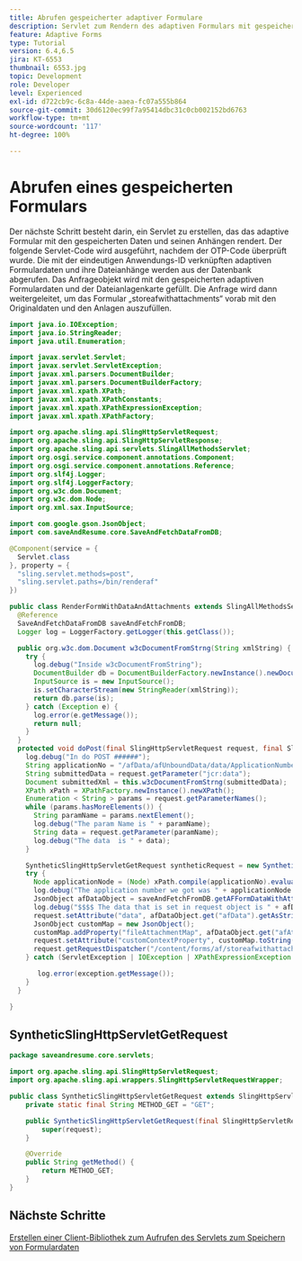 ```yaml
---
title: Abrufen gespeicherter adaptiver Formulare
description: Servlet zum Rendern des adaptiven Formulars mit gespeicherten Daten
feature: Adaptive Forms
type: Tutorial
version: 6.4,6.5
jira: KT-6553
thumbnail: 6553.jpg
topic: Development
role: Developer
level: Experienced
exl-id: d722cb9c-6c8a-44de-aaea-fc07a555b864
source-git-commit: 30d6120ec99f7a95414dbc31c0cb002152bd6763
workflow-type: tm+mt
source-wordcount: '117'
ht-degree: 100%

---
```


# Abrufen eines gespeicherten Formulars

Der nächste Schritt besteht darin, ein Servlet zu erstellen, das das adaptive Formular mit den gespeicherten Daten und seinen Anhängen rendert.
Der folgende Servlet-Code wird ausgeführt, nachdem der OTP-Code überprüft wurde. Die mit der eindeutigen Anwendungs-ID verknüpften adaptiven Formulardaten und ihre Dateianhänge werden aus der Datenbank abgerufen. Das Anfrageobjekt wird mit den gespeicherten adaptiven Formulardaten und der Dateianlagenkarte gefüllt. Die Anfrage wird dann weitergeleitet, um das Formular „storeafwithattachments“ vorab mit den Originaldaten und den Anlagen auszufüllen.

```java
import java.io.IOException;
import java.io.StringReader;
import java.util.Enumeration;

import javax.servlet.Servlet;
import javax.servlet.ServletException;
import javax.xml.parsers.DocumentBuilder;
import javax.xml.parsers.DocumentBuilderFactory;
import javax.xml.xpath.XPath;
import javax.xml.xpath.XPathConstants;
import javax.xml.xpath.XPathExpressionException;
import javax.xml.xpath.XPathFactory;

import org.apache.sling.api.SlingHttpServletRequest;
import org.apache.sling.api.SlingHttpServletResponse;
import org.apache.sling.api.servlets.SlingAllMethodsServlet;
import org.osgi.service.component.annotations.Component;
import org.osgi.service.component.annotations.Reference;
import org.slf4j.Logger;
import org.slf4j.LoggerFactory;
import org.w3c.dom.Document;
import org.w3c.dom.Node;
import org.xml.sax.InputSource;

import com.google.gson.JsonObject;
import com.saveAndResume.core.SaveAndFetchDataFromDB;

@Component(service = {
  Servlet.class
}, property = {
  "sling.servlet.methods=post",
  "sling.servlet.paths=/bin/renderaf"
})

public class RenderFormWithDataAndAttachments extends SlingAllMethodsServlet {
  @Reference
  SaveAndFetchDataFromDB saveAndFetchFromDB;
  Logger log = LoggerFactory.getLogger(this.getClass());

  public org.w3c.dom.Document w3cDocumentFromStrng(String xmlString) {
    try {
      log.debug("Inside w3cDocumentFromString");
      DocumentBuilder db = DocumentBuilderFactory.newInstance().newDocumentBuilder();
      InputSource is = new InputSource();
      is.setCharacterStream(new StringReader(xmlString));
      return db.parse(is);
    } catch (Exception e) {
      log.error(e.getMessage());
      return null;
    }
  }
  protected void doPost(final SlingHttpServletRequest request, final SlingHttpServletResponse response) throws ServletException {
    log.debug("In do POST ######");
    String applicationNo = "/afData/afUnboundData/data/ApplicationNumber";
    String submittedData = request.getParameter("jcr:data");
    Document submittedXml = this.w3cDocumentFromStrng(submittedData);
    XPath xPath = XPathFactory.newInstance().newXPath();
    Enumeration < String > params = request.getParameterNames();
    while (params.hasMoreElements()) {
      String paramName = params.nextElement();
      log.debug("The param Name is " + paramName);
      String data = request.getParameter(paramName);
      log.debug("The data  is " + data);
    }

    SyntheticSlingHttpServletGetRequest syntheticRequest = new SyntheticSlingHttpServletGetRequest(request);
    try {
      Node applicationNode = (Node) xPath.compile(applicationNo).evaluate(submittedXml, XPathConstants.NODE);
      log.debug("The application number we got was " + applicationNode.getTextContent());
      JsonObject afDataObject = saveAndFetchFromDB.getAFFormDataWithAttachments(applicationNode.getTextContent());
      log.debug("$$$$ The data that is set in request object is " + afDataObject.get("afData").getAsString());
      request.setAttribute("data", afDataObject.get("afData").getAsString());
      JsonObject customMap = new JsonObject();
      customMap.addProperty("fileAttachmentMap", afDataObject.get("afAttachments").getAsString());
      request.setAttribute("customContextProperty", customMap.toString());
      request.getRequestDispatcher("/content/forms/af/storeafwithattachments.html").forward(syntheticRequest, response);
    } catch (ServletException | IOException | XPathExpressionException exception) {

       log.error(exception.getMessage());
    }
  }

}
```

## SyntheticSlingHttpServletGetRequest

```java
package saveandresume.core.servlets;

import org.apache.sling.api.SlingHttpServletRequest;
import org.apache.sling.api.wrappers.SlingHttpServletRequestWrapper;

public class SyntheticSlingHttpServletGetRequest extends SlingHttpServletRequestWrapper {
    private static final String METHOD_GET = "GET";

    public SyntheticSlingHttpServletGetRequest(final SlingHttpServletRequest request) {
        super(request);
    }

    @Override
    public String getMethod() {
        return METHOD_GET;
    }
}
```


## Nächste Schritte

[Erstellen einer Client-Bibliothek zum Aufrufen des Servlets zum Speichern von Formulardaten](./create-client-lib.md)
